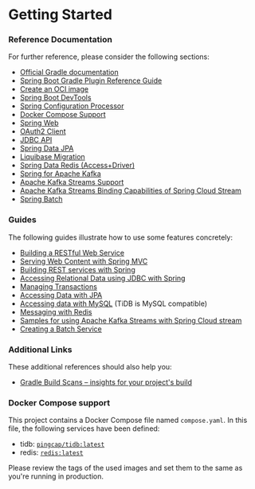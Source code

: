 # Getting Started

### Reference Documentation
For further reference, please consider the following sections:

* [Official Gradle documentation](https://docs.gradle.org)
* [Spring Boot Gradle Plugin Reference Guide](https://docs.spring.io/spring-boot/3.4.6/gradle-plugin)
* [Create an OCI image](https://docs.spring.io/spring-boot/3.4.6/gradle-plugin/packaging-oci-image.html)
* [Spring Boot DevTools](https://docs.spring.io/spring-boot/3.4.6/reference/using/devtools.html)
* [Spring Configuration Processor](https://docs.spring.io/spring-boot/3.4.6/specification/configuration-metadata/annotation-processor.html)
* [Docker Compose Support](https://docs.spring.io/spring-boot/3.4.6/reference/features/dev-services.html#features.dev-services.docker-compose)
* [Spring Web](https://docs.spring.io/spring-boot/3.4.6/reference/web/servlet.html)
* [OAuth2 Client](https://docs.spring.io/spring-boot/3.4.6/reference/web/spring-security.html#web.security.oauth2.client)
* [JDBC API](https://docs.spring.io/spring-boot/3.4.6/reference/data/sql.html)
* [Spring Data JPA](https://docs.spring.io/spring-boot/3.4.6/reference/data/sql.html#data.sql.jpa-and-spring-data)
* [Liquibase Migration](https://docs.spring.io/spring-boot/3.4.6/how-to/data-initialization.html#howto.data-initialization.migration-tool.liquibase)
* [Spring Data Redis (Access+Driver)](https://docs.spring.io/spring-boot/3.4.6/reference/data/nosql.html#data.nosql.redis)
* [Spring for Apache Kafka](https://docs.spring.io/spring-boot/3.4.6/reference/messaging/kafka.html)
* [Apache Kafka Streams Support](https://docs.spring.io/spring-kafka/reference/streams.html)
* [Apache Kafka Streams Binding Capabilities of Spring Cloud Stream](https://docs.spring.io/spring-cloud-stream/reference/kafka/kafka-streams-binder/usage.html)
* [Spring Batch](https://docs.spring.io/spring-boot/3.4.6/how-to/batch.html)

### Guides
The following guides illustrate how to use some features concretely:

* [Building a RESTful Web Service](https://spring.io/guides/gs/rest-service/)
* [Serving Web Content with Spring MVC](https://spring.io/guides/gs/serving-web-content/)
* [Building REST services with Spring](https://spring.io/guides/tutorials/rest/)
* [Accessing Relational Data using JDBC with Spring](https://spring.io/guides/gs/relational-data-access/)
* [Managing Transactions](https://spring.io/guides/gs/managing-transactions/)
* [Accessing Data with JPA](https://spring.io/guides/gs/accessing-data-jpa/)
* [Accessing data with MySQL](https://spring.io/guides/gs/accessing-data-mysql/)
  (TiDB is MySQL compatible)
* [Messaging with Redis](https://spring.io/guides/gs/messaging-redis/)
* [Samples for using Apache Kafka Streams with Spring Cloud stream](https://github.com/spring-cloud/spring-cloud-stream-samples/tree/master/kafka-streams-samples)
* [Creating a Batch Service](https://spring.io/guides/gs/batch-processing/)

### Additional Links
These additional references should also help you:

* [Gradle Build Scans – insights for your project's build](https://scans.gradle.com#gradle)

### Docker Compose support
This project contains a Docker Compose file named `compose.yaml`.
In this file, the following services have been defined:

* tidb: [`pingcap/tidb:latest`](https://hub.docker.com/r/pingcap/tidb)
* redis: [`redis:latest`](https://hub.docker.com/_/redis)

Please review the tags of the used images and set them to the same as you're running in production.


